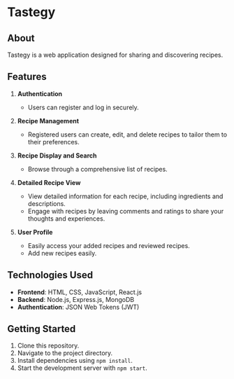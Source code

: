 # Tastegy

## About
Tastegy is a web application designed for sharing and discovering recipes. 

## Features

1. **Authentication**
   - Users can register and log in securely.

2. **Recipe Management**
   - Registered users can create, edit, and delete recipes to tailor them to their preferences.
   
3. **Recipe Display and Search**
   - Browse through a comprehensive list of recipes.

4. **Detailed Recipe View**
   - View detailed information for each recipe, including ingredients and descriptions.
   - Engage with recipes by leaving comments and ratings to share your thoughts and experiences.

5. **User Profile**
   - Easily access your added recipes and reviewed recipes.
   - Add new recipes easily.

## Technologies Used
- **Frontend**: HTML, CSS, JavaScript, React.js
- **Backend**: Node.js, Express.js, MongoDB
- **Authentication**: JSON Web Tokens (JWT)

## Getting Started
1. Clone this repository.
2. Navigate to the project directory.
3. Install dependencies using `npm install`.
4. Start the development server with `npm start`.
